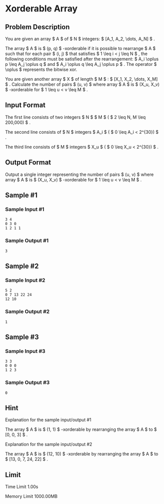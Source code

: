 # Xorderable Array

## Problem Description

You are given an array $ A $ of $ N $ integers: $ [A_1, A_2, \dots, A_N] $ .

The array $ A $ is  $ (p, q) $ -xorderable if it is possible to rearrange $ A $ such that for each pair $ (i, j) $ that satisfies $ 1 \leq i < j \leq N $ , the following conditions must be satisfied after the rearrangement: $ A_i \oplus p \leq A_j \oplus q $ and $ A_i \oplus q \leq A_j \oplus p $ . The operator $ \oplus $ represents the bitwise xor.

You are given another array $ X $ of length $ M $ : $ [X_1, X_2, \dots, X_M] $ . Calculate the number of pairs $ (u, v) $ where array $ A $ is $ (X_u, X_v) $ -xorderable for $ 1 \leq u < v \leq M $ .

## Input Format

The first line consists of two integers $ N $ $ M $ ( $ 2 \leq N, M \leq 200\,000) $ .

The second line consists of $ N $ integers $ A_i $ ( $ 0 \leq A_i < 2^{30}) $ .

The third line consists of $ M $ integers $ X_u $ ( $ 0 \leq X_u < 2^{30}) $ .

## Output Format

Output a single integer representing the number of pairs $ (u, v) $ where array $ A $ is $ (X_u, X_v) $ -xorderable for $ 1 \leq u < v \leq M $ .

## Sample #1

### Sample Input #1

```
3 4
0 3 0
1 2 1 1
```

### Sample Output #1

```
3
```

## Sample #2

### Sample Input #2

```
5 2
0 7 13 22 24
12 10
```

### Sample Output #2

```
1
```

## Sample #3

### Sample Input #3

```
3 3
0 0 0
1 2 3
```

### Sample Output #3

```
0
```

## Hint

Explanation for the sample input/output #1

The array $ A $ is $ (1, 1) $ -xorderable by rearranging the array $ A $ to $ [0, 0, 3] $ .

Explanation for the sample input/output #2

The array $ A $ is $ (12, 10) $ -xorderable by rearranging the array $ A $ to $ [13, 0, 7, 24, 22] $ .

## Limit



Time Limit
1.00s

Memory Limit
1000.00MB